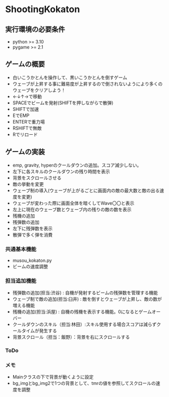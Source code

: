 # ShootingKokaton

## 実行環境の必要条件
* python >= 3.10
* pygame >= 2.1

## ゲームの概要
* 白いこうかとんを操作して、黒いこうかとんを倒すゲーム
* ウェーブが上昇する事に難易度が上昇するので倒されないようにより多くのウェーブをクリアしよう！
* ←↓↑→で移動
* SPACEでビームを発射(SHIFTを押しながらで散弾)
* SHIFTで加速
* EでEMP
* ENTERで重力場
* RSHIFTで無敵
* Rでリロード

## ゲームの実装
* emp, gravity, hyperのクールダウンの追加。スコア減少しない。
* 左下に各スキルのクールダウンの残り時間を表示
* 背景をスクロールさせる
* 敵の挙動を変更
* ウェーブ制の導入(ウェーブが上がるごとに画面内の敵の最大数と敵の出る速度を変更)
* ウェーブが変わった際に画面全体を暗くしてWave〇〇と表示
* 左上に現在のウェーブ数とウェーブ内の残りの敵の数を表示
* 残機の追加
* 残弾数の追加
* 左下に残弾数を表示
* 散弾で多く弾を消費

### 共通基本機能
* musou_kokaton.py
* ビームの速度調整

### 担当追加機能
* 残弾数の追加(担当:渋谷) : 自機が発射するビームの残弾数を管理する機能
* ウェーブ制で敵の追加(担当:臼井) : 敵を倒すとウェーブが上昇し、敵の数が増える機能
* 残機の追加(担当:浜屋) : 自機の残機を表示する機能。0になるとゲームオーバー
* クールダウンのスキル（担当:林田）:スキル使用する場合スコアは減らずクールタイムが発生する
* 背景スクロール（担当：飯野）：背景を右にスクロールする

### ToDo

### メモ
* Mainクラスの下で背景が動くように設定
* bg_imgとbg_img2で1つの背景として、tmrの値を参照してスクロールの速度を調整
